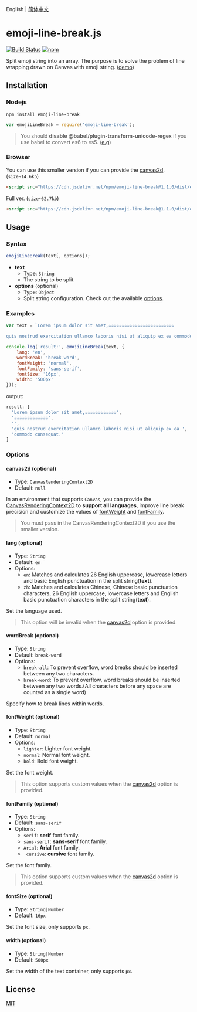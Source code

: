 English | [简体中文](./README.ZH-CN.md)

# emoji-line-break.js
[![Build Status](https://travis-ci.com/Yayure/emoji-line-break.js.svg?branch=master)](https://travis-ci.com/Yayure/emoji-line-break.js) [![npm](https://img.shields.io/npm/v/emoji-line-break)](https://www.npmjs.com/package/emoji-line-break)

Split emoji string into an array. The purpose is to solve the problem of line wrapping drawn on Canvas with emoji string. ([demo](https://yayure.github.io/emoji-line-break.js))

## Installation
### Nodejs
```shell
npm install emoji-line-break
```
```javascript
var emojiLineBreak = require('emoji-line-break');
```
>You should **disable @babel/plugin-transform-unicode-regex** if you use babel to convert es6 to es5. ([e.g](./webpack.config.js#L42))

### Browser
You can use this smaller version if you can provide the [canvas2d](#canvas2d-optional). (`size~14.6kb`)
```html
<script src="https://cdn.jsdelivr.net/npm/emoji-line-break@1.1.0/dist/emoji-line-break.canvas2d.min.js"></script>
```

Full ver. (`size~62.7kb`)
```html
<script src="https://cdn.jsdelivr.net/npm/emoji-line-break@1.1.0/dist/emoji-line-break.min.js"></script>
```

## Usage
### Syntax
```javascript
emojiLineBreak(text[, options]);
```

- **text**
  - Type: `String`
  - The string to be split.
- **options** (optional)
  - Type: `Object`
  - Split string configuration. Check out the available [options](#options).

### Examples
```javascript
var text = `Lorem ipsum dolor sit amet,☕☕☕☕☕☕☕☕☕☕☕☕☕☕☕☕☕☕☕☕☕☕☕☕☕

quis nostrud exercitation ullamco laboris nisi ut aliquip ex ea commodo consequat.`;

console.log('result:', emojiLineBreak(text, {
    lang: 'en',
    wordBreak: 'break-word',
    fontWeight: 'normal',
    fontFamily: 'sans-serif',
    fontSize: '16px',
    width: '500px'
}));
```
output:
```javascript
result: [
  'Lorem ipsum dolor sit amet,☕☕☕☕☕☕☕☕☕☕☕☕',
  '☕☕☕☕☕☕☕☕☕☕☕☕☕',
  '',
  'quis nostrud exercitation ullamco laboris nisi ut aliquip ex ea ',
  'commodo consequat.'
]
```

### Options

#### canvas2d (optional)
- Type: `CanvasRenderingContext2D`
- Default: `null`

In an environment that supports `Canvas`, you can provide the [CanvasRenderingContext2D](https://developer.mozilla.org/en-US/docs/Web/API/CanvasRenderingContext2D) to **support all languages**, improve line break precision and customize the values of [fontWeight](#fontweight-optional) and [fontFamily](#fontfamily-optional).
>You must pass in the CanvasRenderingContext2D if you use the smaller version.

#### lang (optional)
- Type: `String`
- Default: `en`
- Options:
  - `en`: Matches and calculates 26 English uppercase, lowercase letters and basic English punctuation in the split string(**text**).
  - `zh`: Matches and calculates Chinese, Chinese basic punctuation characters, 26 English uppercase, lowercase letters and English basic punctuation characters in the split string(**text**).

Set the language used.
>This option will be invalid when the [canvas2d](#canvas2d-optional) option is provided.

#### wordBreak (optional)
- Type: `String`
- Default: `break-word`
- Options:
  - `break-all`: To prevent overflow, word breaks should be inserted between any two characters.
  - `break-word`: To prevent overflow, word breaks should be inserted between any two words.(All characters before any space are counted as a single word)

Specify how to break lines within words.

#### fontWeight (optional)
- Type: `String`
- Default: `normal`
- Options:
  - `lighter`: Lighter font weight.
  - `normal`: Normal font weight.
  - `bold`: Bold font weight.

Set the font weight.
>This option supports custom values when the [canvas2d](#canvas2d-optional) option is provided.

#### fontFamily (optional)
- Type: `String`
- Default: `sans-serif`
- Options:
  - `serif`: **serif** font family.
  - `sans-serif`: **sans-serif** font family.
  - `Arial`: **Arial** font family.
  - ` cursive`: **cursive** font family.

Set the font family.
>This option supports custom values when the [canvas2d](#canvas2d-optional) option is provided.

#### fontSize (optional)
- Type: `String|Number`
- Default: `16px`

Set the font size, only supports `px`.

#### width (optional)
- Type: `String|Number`
- Default: `500px`

Set the width of the text container, only supports `px`.


## License

[MIT](https://github.com/Yayure/emoji-line-break.js/blob/master/LICENSE)
